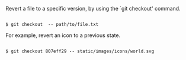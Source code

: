 <p>Revert a file to a specific version, by using the `git checkout' command.</p>

<code name="bash">
$ git checkout <commit> -- path/to/file.txt
</code>

<p>For example, revert an icon to a previous state.</p>

<code name="bash">
$ git checkout 807eff29 -- static/images/icons/world.svg
</code>